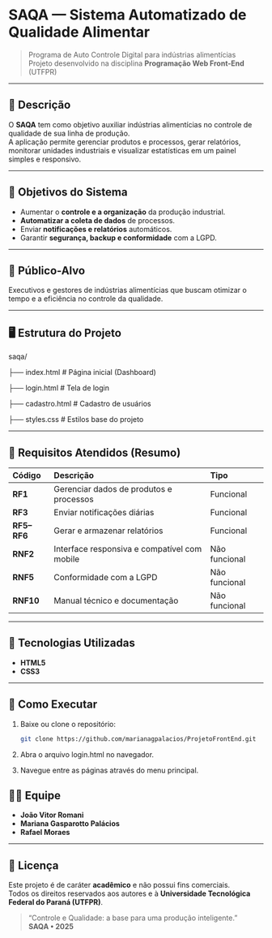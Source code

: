 # SAQA — Sistema Automatizado de Qualidade Alimentar

> Programa de Auto Controle Digital para indústrias alimentícias  
> Projeto desenvolvido na disciplina **Programação Web Front-End** (UTFPR)

---

## 🧩 Descrição

O **SAQA** tem como objetivo auxiliar indústrias alimentícias no controle de qualidade de sua linha de produção.  
A aplicação permite gerenciar produtos e processos, gerar relatórios, monitorar unidades industriais e visualizar estatísticas em um painel simples e responsivo.

---

## 🎯 Objetivos do Sistema

- Aumentar o **controle e a organização** da produção industrial.  
- **Automatizar a coleta de dados** de processos.  
- Enviar **notificações e relatórios** automáticos.  
- Garantir **segurança, backup e conformidade** com a LGPD.

---

## 👥 Público-Alvo

Executivos e gestores de indústrias alimentícias que buscam otimizar o tempo e a eficiência no controle da qualidade.

---

## 🖥️ Estrutura do Projeto

saqa/

├── index.html # Página inicial (Dashboard)

├── login.html # Tela de login

├── cadastro.html # Cadastro de usuários

├── styles.css # Estilos base do projeto


---

## 📱 Requisitos Atendidos (Resumo)

| Código | Descrição | Tipo |
|:-------|:-----------|:-----|
| **RF1** | Gerenciar dados de produtos e processos | Funcional |
| **RF3** | Enviar notificações diárias | Funcional |
| **RF5–RF6** | Gerar e armazenar relatórios | Funcional |
| **RNF2** | Interface responsiva e compatível com mobile | Não funcional |
| **RNF5** | Conformidade com a LGPD | Não funcional |
| **RNF10** | Manual técnico e documentação | Não funcional |

---

## 🧠 Tecnologias Utilizadas

- **HTML5**
- **CSS3**

---

## 🧩 Como Executar

1. Baixe ou clone o repositório:
   ```bash
   git clone https://github.com/marianagpalacios/ProjetoFrontEnd.git
   
2. Abra o arquivo login.html no navegador.

3. Navegue entre as páginas através do menu principal.


## 🧑‍💻 Equipe

- **João Vitor Romani**
- **Mariana Gasparotto Palácios**
- **Rafael Moraes**

---

## 🧾 Licença

Este projeto é de caráter **acadêmico** e não possui fins comerciais.  
Todos os direitos reservados aos autores e à **Universidade Tecnológica Federal do Paraná (UTFPR)**.

> “Controle e Qualidade: a base para uma produção inteligente.”  
> **SAQA • 2025**

